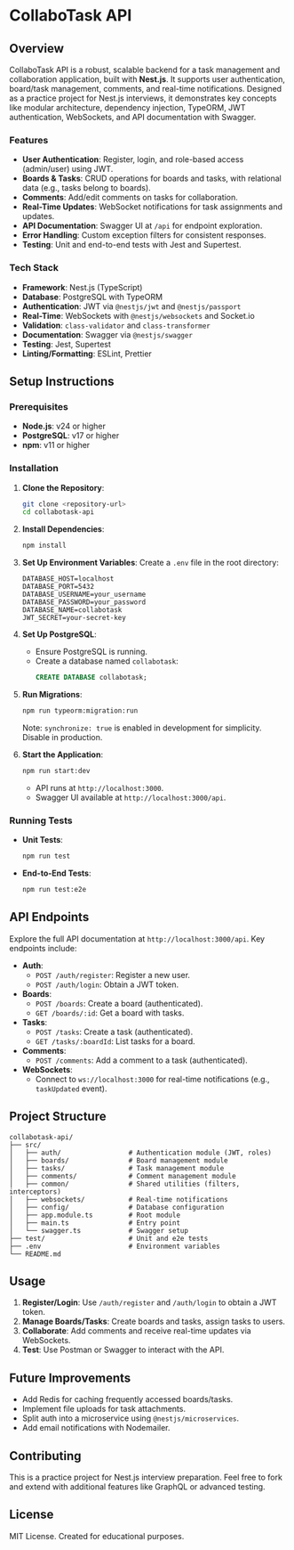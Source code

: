 # CollaboTask API

## Overview
CollaboTask API is a robust, scalable backend for a task management and collaboration application, built with **Nest.js**. It supports user authentication, board/task management, comments, and real-time notifications. Designed as a practice project for Nest.js interviews, it demonstrates key concepts like modular architecture, dependency injection, TypeORM, JWT authentication, WebSockets, and API documentation with Swagger.

### Features
- **User Authentication**: Register, login, and role-based access (admin/user) using JWT.
- **Boards & Tasks**: CRUD operations for boards and tasks, with relational data (e.g., tasks belong to boards).
- **Comments**: Add/edit comments on tasks for collaboration.
- **Real-Time Updates**: WebSocket notifications for task assignments and updates.
- **API Documentation**: Swagger UI at `/api` for endpoint exploration.
- **Error Handling**: Custom exception filters for consistent responses.
- **Testing**: Unit and end-to-end tests with Jest and Supertest.

### Tech Stack
- **Framework**: Nest.js (TypeScript)
- **Database**: PostgreSQL with TypeORM
- **Authentication**: JWT via `@nestjs/jwt` and `@nestjs/passport`
- **Real-Time**: WebSockets with `@nestjs/websockets` and Socket.io
- **Validation**: `class-validator` and `class-transformer`
- **Documentation**: Swagger via `@nestjs/swagger`
- **Testing**: Jest, Supertest
- **Linting/Formatting**: ESLint, Prettier

## Setup Instructions

### Prerequisites
- **Node.js**: v24 or higher
- **PostgreSQL**: v17 or higher
- **npm**: v11 or higher

### Installation
1. **Clone the Repository**:
   ```bash
   git clone <repository-url>
   cd collabotask-api
   ```

2. **Install Dependencies**:
   ```bash
   npm install
   ```

3. **Set Up Environment Variables**:
   Create a `.env` file in the root directory:
   ```env
   DATABASE_HOST=localhost
   DATABASE_PORT=5432
   DATABASE_USERNAME=your_username
   DATABASE_PASSWORD=your_password
   DATABASE_NAME=collabotask
   JWT_SECRET=your-secret-key
   ```

4. **Set Up PostgreSQL**:
   - Ensure PostgreSQL is running.
   - Create a database named `collabotask`:
     ```sql
     CREATE DATABASE collabotask;
     ```

5. **Run Migrations**:
   ```bash
   npm run typeorm:migration:run
   ```
   Note: `synchronize: true` is enabled in development for simplicity. Disable in production.

6. **Start the Application**:
   ```bash
   npm run start:dev
   ```
   - API runs at `http://localhost:3000`.
   - Swagger UI available at `http://localhost:3000/api`.

### Running Tests
- **Unit Tests**:
  ```bash
  npm run test
  ```
- **End-to-End Tests**:
  ```bash
  npm run test:e2e
  ```

## API Endpoints
Explore the full API documentation at `http://localhost:3000/api`. Key endpoints include:
- **Auth**:
  - `POST /auth/register`: Register a new user.
  - `POST /auth/login`: Obtain a JWT token.
- **Boards**:
  - `POST /boards`: Create a board (authenticated).
  - `GET /boards/:id`: Get a board with tasks.
- **Tasks**:
  - `POST /tasks`: Create a task (authenticated).
  - `GET /tasks/:boardId`: List tasks for a board.
- **Comments**:
  - `POST /comments`: Add a comment to a task (authenticated).
- **WebSockets**:
  - Connect to `ws://localhost:3000` for real-time notifications (e.g., `taskUpdated` event).

## Project Structure
```
collabotask-api/
├── src/
│   ├── auth/                 # Authentication module (JWT, roles)
│   ├── boards/               # Board management module
│   ├── tasks/                # Task management module
│   ├── comments/             # Comment management module
│   ├── common/               # Shared utilities (filters, interceptors)
│   ├── websockets/           # Real-time notifications
│   ├── config/               # Database configuration
│   ├── app.module.ts         # Root module
│   ├── main.ts               # Entry point
│   └── swagger.ts            # Swagger setup
├── test/                     # Unit and e2e tests
├── .env                      # Environment variables
└── README.md
```

## Usage
1. **Register/Login**: Use `/auth/register` and `/auth/login` to obtain a JWT token.
2. **Manage Boards/Tasks**: Create boards and tasks, assign tasks to users.
3. **Collaborate**: Add comments and receive real-time updates via WebSockets.
4. **Test**: Use Postman or Swagger to interact with the API.

## Future Improvements
- Add Redis for caching frequently accessed boards/tasks.
- Implement file uploads for task attachments.
- Split auth into a microservice using `@nestjs/microservices`.
- Add email notifications with Nodemailer.

## Contributing
This is a practice project for Nest.js interview preparation. Feel free to fork and extend with additional features like GraphQL or advanced testing.

## License
MIT License. Created for educational purposes.
